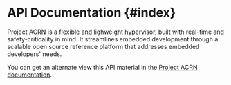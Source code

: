 # API Documentation {#index}

Project ACRN is a flexible and lighweight hypervisor, built with
real-time and safety-criticality in mind. It streamlines
embedded development through a scalable open source reference platform
that addresses embedded developers' needs.

You can get an alternate view this API material in the [Project ACRN
documentation](../).
